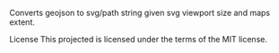 Converts geojson to svg/path string given svg viewport size and maps extent.

License
This projected is licensed under the terms of the MIT license.

